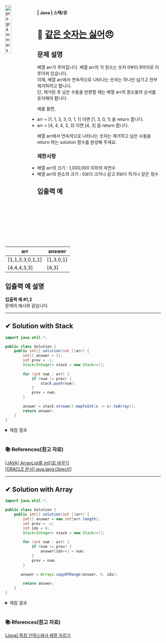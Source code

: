 <img src="https://github.com/MinjuKang727/I_am_Super_Junior/assets/108849480/76b4882b-8e97-408f-a9b2-5b262f2554d7" alt="programmers logo" align="left" width="20%">

**| Java | 스택/큐**

# 🔢 [같은 숫자는 싫어](https://school.programmers.co.kr/learn/courses/30/lessons/12906)😠

## 문제 설명
배열 arr가 주어집니다. 배열 arr의 각 원소는 숫자 0부터 9까지로 이루어져 있습니다.  
이때, 배열 arr에서 연속적으로 나타나는 숫자는 하나만 남기고 전부 제거하려고 합니다.  
단, 제거된 후 남은 수들을 반환할 때는 배열 arr의 원소들의 순서를 유지해야 합니다.  

예를 들면,  
- arr = [1, 1, 3, 3, 0, 1, 1] 이면 [1, 3, 0, 1] 을 return 합니다.  
- arr = [4, 4, 4, 3, 3] 이면 [4, 3] 을 return 합니다.

배열 arr에서 연속적으로 나타나는 숫자는 제거하고 남은 수들을 return 하는 solution 함수를 완성해 주세요.

### 제한사항
- 배열 arr의 크기 : 1,000,000 이하의 자연수
- 배열 arr의 원소의 크기 : 0보다 크거나 같고 9보다 작거나 같은 정수

## 입출력 예

| **arr**         | **answer** |
|-----------------|------------|
| [1,1,3,3,0,1,1] | [1,3,0,1]  |
| [4,4,4,3,3]     | [4,3]      |

## 입출력 예 설명
**입출력 예 #1,2**  
문제의 예시와 같습니다.

---

## ✔ Solution with Stack
```java
import java.util.*;

public class Solution {
    public int[] solution(int []arr) {
        int[] answer = {};
        int prev = -1;
        Stack<Integer> stack = new Stack<>();
        
        for (int num : arr) {
            if (num != prev) {
                stack.push(num);
            }
            prev = num;
        }
        
        answer = stack.stream().mapToInt(x -> x).toArray();
        return answer;
    }
}
```
<details>
  <summary>채점 결과</summary>

  ![채점 결과](https://github.com/MinjuKang727/I_am_Super_Junior/assets/108849480/28b8f0df-c7e2-47f4-b13d-02e7dfbb22e9)

</details>
<br>

### 📚 References(참고 자료)
[[JAVA] ArrayList<Integer>를 int[]로 바꾸기](https://velog.io/@coastby/JAVA-ArrayListInteger%EB%A5%BC-int%EB%A1%9C-%EB%B0%94%EA%BE%B8%EA%B8%B0)  
[[ORACLE 문서] java.lang.Object[]](https://docs.oracle.com/javase/7/docs/api/java/util/Vector.html#copyInto(java.lang.Object[]))

---

## ✔ Solution with Array
```java
import java.util.*;

public class Solution {
    public int[] solution(int []arr) {
        int[] answer = new int[arr.length];
        int prev = -1;
        int idx = 0;
        Stack<Integer> stack = new Stack<>();
        
        for (int num : arr) {
            if (num != prev) {
                answer[idx++] = num;
            }
            prev = num;
        }
        
       answer = Arrays.copyOfRange(answer, 0, idx);
        
        return answer;
    }
}
```
<details>
  <summary>채점 결과</summary>

  ![채점 결과](https://github.com/MinjuKang727/I_am_Super_Junior/assets/108849480/9bd386f5-cdcb-4535-99e9-ac92263bafaf)
</details>
<br>

### 📚 Rferences(참고 자료)
[[Java] 특정 인덱스에서 배열 자르기](https://hianna.tistory.com/619)
